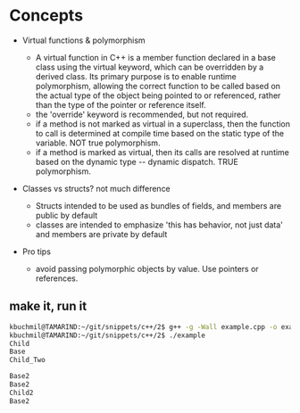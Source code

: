 # Concepts

* Virtual functions & polymorphism
    *  A virtual function in C++ is a member function declared in a base class using the virtual keyword, which can be overridden by a derived class. Its primary purpose is to enable runtime polymorphism, allowing the correct function to be called based on the actual type of the object being pointed to or referenced, rather than the type of the pointer or reference itself.
    * the 'override' keyword is recommended, but not required. 
    * if a method is not marked as virtual in a superclass, then the function to call is determined at compile time based on the static type of the variable. NOT true polymorphism. 
    * if a method is marked as virtual, then its calls are resolved at runtime based on the dynamic type -- dynamic dispatch.
    TRUE polymorphism.

* Classes vs structs? not much difference
  * Structs intended to be used as bundles of fields, and members are public by default
  * classes are intended to emphasize 'this has behavior, not just data' and members are private by default

* Pro tips
  * avoid passing polymorphic objects by value. Use pointers or references. 

## make it, run it

```sh
kbuchmil@TAMARIND:~/git/snippets/c++/2$ g++ -g -Wall example.cpp -o example
kbuchmil@TAMARIND:~/git/snippets/c++/2$ ./example
Child
Base
Child_Two

Base2
Base2
Child2
Base2
```

